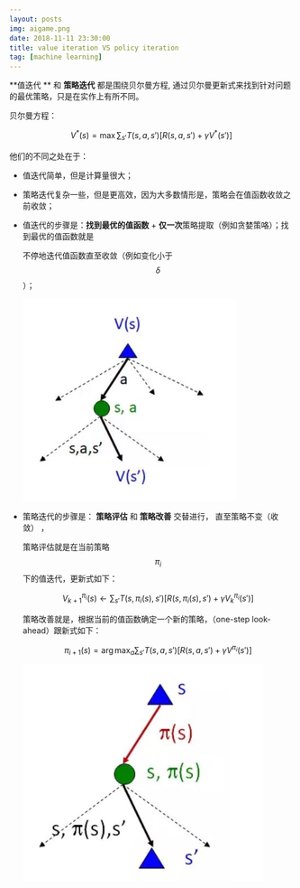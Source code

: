 ```yaml
---
layout: posts
img: aigame.png
date: 2018-11-11 23:30:00
title: value iteration VS policy iteration
tag: [machine learning] 
---
```


**值迭代 ** 和 **策略迭代** 都是围绕贝尔曼方程, 通过贝尔曼更新式来找到针对问题的最优策略，只是在实作上有所不同。

贝尔曼方程：

$$V^*(s) = \max\sum_{s'}T(s,a,s')[R(s,a,s')+\gamma V^*(s')]$$

他们的不同之处在于：

* 值迭代简单，但是计算量很大；

* 策略迭代复杂一些，但是更高效，因为大多数情形是，策略会在值函数收敛之前收敛；

* 值迭代的步骤是：**找到最优的值函数** + **仅一次**策略提取（例如贪婪策咯）；找到最优的值函数就是  

  不停地迭代值函数直至收敛（例如变化小于$$\delta$$）；

  ![value iteration](../assets/img/value_iter.jpg)

* 策略迭代的步骤是： **策略评估** 和 **策略改善** 交替进行， 直至策略不变（收敛） ，

  策略评估就是在当前策略$$\pi_{i}$$下的值迭代，更新式如下：

  $$V^{\pi_{i}}_{k+1}(s) \leftarrow \sum_{s'}T(s,\pi_{i}(s), s')[R(s,\pi_{i}(s),s')+\gamma V_{k}^{\pi_{i}}(s')]$$ 

  策略改善就是，根据当前的值函数确定一个新的策略，（one-step look-ahead）跟新式如下：

  $$\pi_{i+1}(s)=\arg\max_{a} \sum_{s'}T(s,a,s')[R(s,a,s')+\gamma V^{\pi_{i}}(s')]$$

  ![policy iteration](../assets/img/policy_iter.jpg)

  ​

